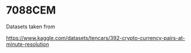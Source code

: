 # 7088CEM

Datasets taken from

https://www.kaggle.com/datasets/tencars/392-crypto-currency-pairs-at-minute-resolution
